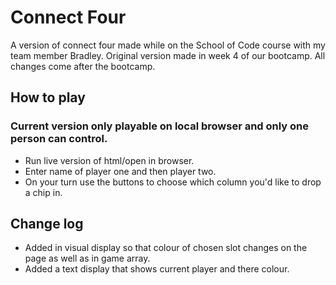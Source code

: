 # Connect Four

A version of connect four made while on the School of Code course with my team member Bradley.
Original version made in week 4 of our bootcamp.
All changes come after the bootcamp.

## How to play
### Current version only playable on local browser and only one person can control.
- Run live version of html/open in browser.
- Enter name of player one and then player two.
- On your turn use the buttons to choose which column you'd like to drop a chip in.

## Change log

- Added in visual display so that colour of chosen slot changes on the page as well as in game array.
- Added a text display that shows current player and there colour.
